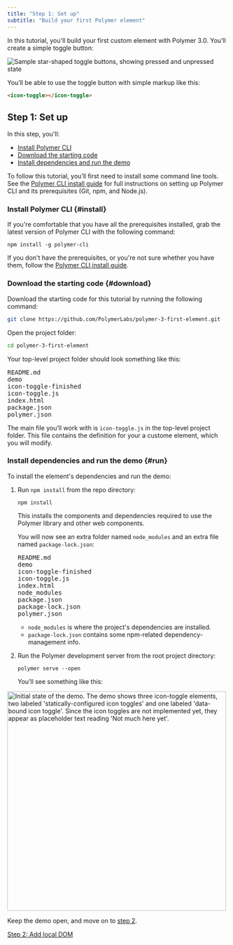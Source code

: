 ```yaml
---
title: "Step 1: Set up"
subtitle: "Build your first Polymer element"
---
```


<!-- toc -->

In this tutorial, you'll build your first custom element with Polymer 3.0. You’ll create a simple toggle button:

![Sample star-shaped toggle buttons, showing pressed and unpressed state](/images/3.0/first-element/sample-toggles.png)

You’ll be able to use the toggle button with simple markup like this:

```html
<icon-toggle></icon-toggle>
```

## Step 1: Set up

In this step, you'll: 

* [Install Polymer CLI](#install)
* [Download the starting code](#download)
* [Install dependencies and run the demo](#run)

To follow this tutorial, you’ll first need to install some command line tools. See the [Polymer CLI install guide](/{{{polymer_version_dir}}}/docs/tools/polymer-cli) for full instructions on setting up Polymer CLI and its prerequisites (Git, npm, and Node.js). 

### Install Polymer CLI {#install}

If you're comfortable that you have all the prerequisites installed, grab the latest version of Polymer CLI with the following command:

```
npm install -g polymer-cli
```

If you don't have the prerequisites, or you're not sure whether you have them, follow the [Polymer CLI install guide](/{{{polymer_version_dir}}}/docs/tools/polymer-cli).

### Download the starting code {#download}

Download the starting code for this tutorial by running the following command:

```bash
git clone https://github.com/PolymerLabs/polymer-3-first-element.git
```
 
Open the project folder:  

```bash
cd polymer-3-first-element
```

Your top-level project folder should look something like this:

<pre>
README.md
demo
icon-toggle-finished
icon-toggle.js
index.html
package.json
polymer.json
</pre>

The main file you’ll work with is `icon-toggle.js` in the top-level project folder. This file contains the definition for your a custome element, which you will modify.

### Install dependencies and run the demo {#run}

To install the element's dependencies and run the demo:

1.  Run `npm install` from the repo directory:

    ```
    npm install
    ```
    
    This installs the components and dependencies required to use the Polymer library and other web components. 

    You will now see an extra folder named `node_modules` and an extra file named `package-lock.json`:

    <pre>
    README.md
    demo
    icon-toggle-finished
    icon-toggle.js
    index.html
    node_modules
    package.json
    package-lock.json
    polymer.json
    </pre>

    * `node_modules` is where the project's dependencies are installed.
    * `package-lock.json` contains some npm-related dependency-management info.

2.  Run the Polymer development server from the root project directory:

    ```
    polymer serve --open
    ```

    You’ll see something like this:

<p><img src="/images/3.0/first-element/starting-state.png" width="500px" alt="Initial state of the demo. The demo shows three icon-toggle elements, two labeled 'statically-configured icon toggles' and one labeled 'data-bound icon toggle'. Since the icon toggles are not implemented yet, they appear as placeholder text reading 'Not much here yet'." title="Initial demo"></p>

Keep the demo open, and move on to [step 2](step-2).

<a class="blue-button" href="step-2">Step 2: Add local DOM</a>
